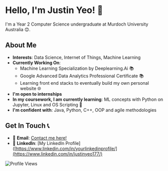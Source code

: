 # Hello, I'm Justin Yeo! 👋

I'm a Year 2 Computer Science undergraduate at Murdoch University Australia 😊.

## About Me
- **Interests**: Data Science, Internet of Things, Machine Learning
- **Currently Working On**:
  - Machine Learning Specialization by Deeplearning.Ai  📚
  - Google Advanced Data Analytics Professional Certificate 📚
  - Learning front end stacks to eventually build my own personal website 🌐
- **I'm open to internships**
- **In my coursework, I am currently learning**: ML concepts with Python on Jupyter, Linux and OS Scripting 📖
- **I'm confident with**: Java, Python, C++, OOP and agile methodologies

## Get In Touch 📞
- 📧 **Email**: [Contact me here!](mailto:jsyeojn@gmail.com)
- 👤 **LinkedIn**: [My LinkedIn Profile]([https://www.linkedin.com/in/yourlinkedinprofile/](https://www.linkedin.com/in/justinyeo177/)

![Profile Views](https://komarev.com/ghpvc/?username=yeojustin&color=brightgreen)

<!---
yeojustin/yeojustin is a ✨ special ✨ repository because its `README.md` (this file) appears on your GitHub profile.
You can click the Preview link to take a look at your changes.
--->
